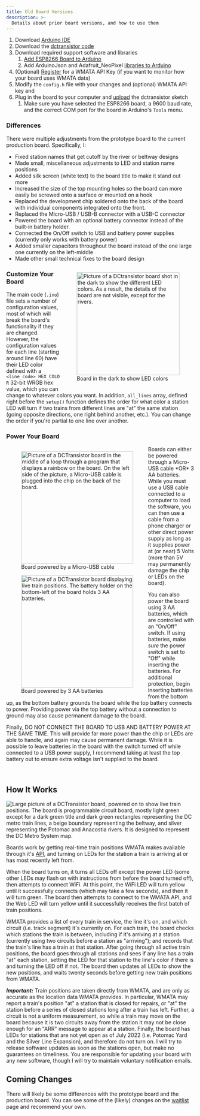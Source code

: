 ```yaml
---
title: Old Board Versions
description: >-
  Details about prior board versions, and how to use them
---
```



1. Download [Arduino IDE](https://www.arduino.cc/en/software)
2. Download the [dctransistor code](https://github.com/LArkema/dctransistor-project)
3. Download required support software and libraries
    1. [Add ESP8266 Board to Arduino](https://arduino-esp8266.readthedocs.io/en/latest/installing.html#instructions)
    2. Add ArduinoJson and Adafruit_NeoPixel [libraries to Arduino](https://docs.arduino.cc/software/ide-v1/tutorials/installing-libraries)
4. (Optional) [Register](https://developer.wmata.com/signup/) for a WMATA API Key (if you want to monitor how your board uses WMATA data)
5. Modify the `config.h` file with your changes and (optional) WMATA API key and 
6. Plug in the board to your computer and [upload](https://docs.arduino.cc/software/ide-v2/tutorials/getting-started/ide-v2-uploading-a-sketch) the dctransistor sketch
    1. Make sure you have selected the ESP8266 board, a 9600 baud rate, and the correct COM port for the board in Arduino's `Tools` menu.


### Differences
There were multiple adjustments from the prototype board to the current production board. Specifically, I:

 * Fixed station names that get cutoff by the river or beltway designs
 * Made small, miscellaneous adjustments to LED and station name positions
 * Added silk screen (white text) to the board title to make it stand out more 
 * Increased the size of the top mounting holes so the board can more easily be screwed onto a surface or mounted on a hook
 * Replaced the development chip soldered onto the back of the board with individual components integrated onto the front.
 * Replaced the Micro-USB / USB-B connector with a USB-C connector
 * Powered the board with an optional battery connector instead of the built-in battery holder.
 * Connected the On/Off switch to USB and battery power supplies (currently only works with battery power)
 * Added smaller capacitors throughout the board instead of the one large one currently on the left-middle
 * Made other small technical fixes to the board design

<figure class="led-pic">
<img src="{{ site.baseurl }}/images/board-regular-night.jpg" alt="Picture of a DCtransistor board shot in the dark to show the different LED colors. As a result, the details of the board are not visible, except for the rivers." style="width: 275px; height: auto;">
<figcaption>Board in the dark to show LED colors</figcaption>
</figure>

### Customize Your Board
The main code (`.ino`) file sets a number of configuration values, most of which will break the board's functionality if they are changed. However, the configuration values for each line (starting around line 60) have their LED color
defined with a `<line_code>_HEX_COLOR` 32-bit WRGB hex value, which you can change to whatever colors you want. In addition, `all_lines` array, defined right before the `setup()` function defines the order for what color a station LED will turn if two trains from different lines are "at" the same station (going opposite directions, one right behind another, etc.). You can change the order if you're partial to one line over another.

### Power Your Board
<div class="pwr-pics">
<figure class="first-pwr-pic">
<img src="{{ site.baseurl }}/images/usb-power-board.jpg" alt="Picture of a DCTransistor board in the middle of a loop through a program that displays a rainbow on the board. On the left side of the picture, a Micro-USB cable is plugged into the chip on the back of the board." style="width: 300px; height: auto;">
<figcaption>Board powered by a Micro-USB cable</figcaption>
</figure>

<figure>
<img src="{{ site.baseurl }}/images/bat-power-board.jpg" alt="Picture of a DCTransistor board displaying live train positions. The battery holder on the bottom-left of the board holds 3 AA batteries." style="width: 300px; height: auto;">
<figcaption>Board powered by 3 AA batteries</figcaption>
</figure>
</div>
Boards can either be powered through a Micro-USB cable *OR* 3 AA batteries. While you must use a USB cable connected to a computer to load the software, you can then use a cable from a phone charger or other direct power supply as long as it supplies power at (or near) 5 Volts (more than 5V may permanently damage the chip or LEDs on the board). 

You can also power the board using 3 AA batteries, which are controlled with an "On/Off" switch. If using batteries, make *sure* the power switch is set to "Off" while inserting the batteries. For additional protection, begin inserting batteries from the bottom up, as the bottom battery grounds the board while the top battery connects to power. Providing power via the top battery without a connection to ground may also cause permanent damage to the board. 

Finally, DO NOT CONNECT THE BOARD TO USB AND BATTERY POWER AT THE SAME TIME. This will provide far more power than the chip or LEDs are able to handle, and again may cause permanent damage. While it is possible to leave batteries in the board with the switch turned off while connected to a USB power supply, I recommend taking at least the top battery out to ensure extra voltage isn't supplied to the board.  

<style>
  .pwr-pics {
    margin: auto;
    float: left;
  }
  .led-pic {
    float: right;
  }
</style>
<br>

## How It Works

<img class="cover-board" src="{{ site.baseurl }}/images/board-basic.jpg" alt="Large picture of a DCTransistor board, powered on to show live train positions. The board is programmable circuit board, mostly light green except for a dark green title and dark green rectangles representing the DC metro train lines, a beige boundary representing the beltway, and silver representing the Potomac and Anacostia rivers. It is designed to represent the DC Metro System map.">

Boards work by getting real-time train positions WMATA makes available through it's [API](https://developer.wmata.com/docs/services/5763fa6ff91823096cac1057/operations/5763fb35f91823096cac1058), and turning on LEDs for the station a train is arriving at or has most recently left from. 

When the board turns on, it turns all LEDs off except the power LED (some other LEDs may flash on with instructions from before the board turned off), then attempts to connect WiFi. At this point, the WiFi LED will turn yellow until it successfully connects (which may take a few seconds), and then it will turn green. The board then attempts to connect to the WMATA API, and the Web LED will turn yellow until it successfully receives the first batch of train positions.

WMATA provides a list of every train in service, the line it's on, and which circuit (i.e. track segment) it's currently on. For each train, the board checks which stations the train is between, including if it's arriving at a station (currently using two circuits before a station as "arriving"); and records that the train's line has a train at that station. After going through all active train positions, the board goes through all stations and sees if any line has a train "at" each station, setting the LED for that station to the line's color if there is and turning the LED off if not. The board then updates all LEDs to show the new positions, and waits twenty seconds before getting new train positions from WMATA.

***Important:*** Train positions are taken directly from WMATA, and are only as accurate as the location data WMATA provides. In particular, WMATA may report a train's position "at" a station that is closed for repairs, or "at" the station before a series of closed stations long after a train has left. Further, a circuit is not a uniform measurement, so while a train may move on the board because it is two circuits away from the station it may not be close enough for an "ARR" message to appear at a station. Finally, the board has LEDs for stations that are not yet open as of July 2022 (i.e. Potomac Yard and the Silver Line Expansion), and therefore do not turn on. I will try to release software updates as soon as the stations open, but make no guarantees on timeliness. You are responsible for updating your board with any new software, though I will try to maintain voluntary notification emails.

## Coming Changes
There will likely be some differences with the prototype board and the production board. You can see some of the (likely) changes on the [waitlist](/waitlist/) page and recommend your own.